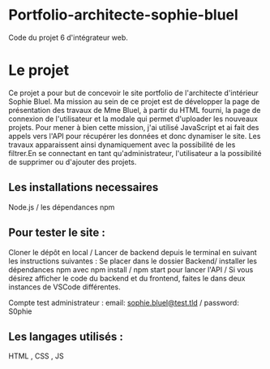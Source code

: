 # Portfolio-architecte-sophie-bluel

Code du projet 6 d'intégrateur web.

# Le projet
Ce projet a pour but de concevoir le site portfolio de l'architecte d'intérieur Sophie Bluel. Ma mission au sein de ce projet est de développer la page de présentation des travaux de Mme Bluel, à partir du HTML fourni, la page de connexion de l'utilisateur et la modale qui permet d'uploader les nouveaux projets. Pour mener à bien cette mission, j'ai utilisé JavaScript et ai fait des appels vers l'API pour récupérer les données et donc dynamiser le site. Les travaux apparaissent ainsi dynamiquement avec la possibilité de les filtrer.En se connectant en tant qu'administrateur, l'utilisateur a la possibilité de supprimer ou d'ajouter des projets.  

## Les installations necessaires 
Node.js / 
les dépendances npm


## Pour tester le site : 
Cloner le dépôt en local / 
Lancer de backend depuis le terminal en suivant les instructions suivantes : 
Se placer dans le dossier Backend/ 
installer les dépendances npm avec npm install /
npm start pour lancer l'API /
Si vous désirez afficher le code du backend et du frontend, faites le dans deux instances de VSCode différentes.

Compte test administrateur : 
email: sophie.bluel@test.tld /
password: S0phie 

## Les langages utilisés : 
HTML , CSS , JS
